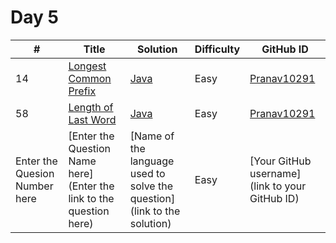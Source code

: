 # Day 5

| # | Title | Solution | Difficulty | GitHub ID |
|---| ----- | -------- | ---------- | --------- |
|14| [Longest Common Prefix](https://leetcode.com/problems/longest-common-prefix/) | [Java](https://github.com/Pranav10291/21-days-of-code/blob/main/Day%2005/Prefix_Pranav10291.java) | Easy | [Pranav10291](https://github.com/Pranav10291) |
|58| [Length of Last Word](https://leetcode.com/problems/length-of-last-word/) | [Java](https://github.com/Pranav10291/21-days-of-code/blob/main/Day%2005/LastWord_Pranav10291.java) | Easy | [Pranav10291](https://github.com/Pranav10291) |
| Enter the Quesion Number here | [Enter the Question Name here](Enter the link to the question here) | [Name of the language used to solve the question](link to the solution) | Easy | [Your GitHub username](link to your GitHub ID) |
